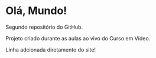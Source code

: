 # Olá, Mundo!
 Segundo repositório do GitHub.
 
 Projeto criado durante as aulas ao vivo do Curso em Vídeo.

 Linha adcionada diretamento do site! 
